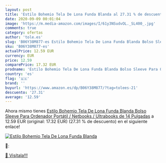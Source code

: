 ```yaml
---
layout: post
title: 'Estilo Bohemio Tela De Lona Funda Blanda al 27.31 % de descuento'
date: 2020-09-09 00:01:04
image: 'https://m.media-amazon.com/images/I/61y3NSudvOL._SL400_.jpg'
comments: true
category: ofertas
author: 'tole.es'
slug: 'B06Y38M877-es Estilo Bohemio Tela De Lona Funda Blanda Bolso Sleeve Para...'
sku: 'B06Y38M877-es'
actualPrice: 12.59 EUR
currency: EUR
price: 12.59
comparePrice: 17.32 EUR
prodname: 'Estilo Bohemio Tela De Lona Funda Blanda Bolso Sleeve Para Ordenador Portátil / Netbooks / Ultrabooks de 14 Pulgadas'
country: 'es'
flag: '🇪🇸'
brand: ''
buyurl: 'https://www.amazon.es/dp/B06Y38M877/?tag=tolees-21'
descuento: '27.31'
average: '12.59'
---
```


Ahora mismo tienes [Estilo Bohemio Tela De Lona Funda Blanda Bolso Sleeve Para Ordenador Portátil / Netbooks / Ultrabooks de 14 Pulgadas](https://www.amazon.es/dp/B06Y38M877/?tag=tolees-21) a 12.59 EUR (original: 17.32 EUR) (27.31 %  de descuento) en el siguiente enlace!

[![Estilo Bohemio Tela De Lona Funda Blanda](https://m.media-amazon.com/images/I/61y3NSudvOL._SL400_.jpg)](https://www.amazon.es/dp/B06Y38M877/?tag=tolees-21)

🔎:


[🛒 Visítala!!!](https://www.amazon.es/dp/B06Y38M877/?tag=tolees-21)
